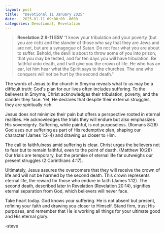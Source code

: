 ```yaml
---
layout: post
title:  "Devotional 11 January 2025"
date:   2025-01-11 09:00:00 -0600
categories: Devotional, Revelation
---
```

>**Revelation 2:9-11 ESV** “I know your tribulation and  your poverty (but you are rich) and the slander  of those who say that they are Jews and are not, but are a synagogue of Satan. Do not fear what you are about to suffer. Behold, the devil is about to throw some of you into prison, that you may be tested, and for ten days you will have tribulation. Be faithful unto death, and I will give you the crown of life. He who has an ear, let him hear what the Spirit says to the churches. The one who conquers will not be hurt by the second death."

The words of Jesus to the church in Smyrna reveals what to us may be a difficult truth: God's plan for our lives often includes suffering. To the believers in Smyrna, Christ acknowledges their tribulation, poverty, and the slander they face. Yet, He declares that despite their external struggles, they are spiritually rich.

Jesus does not minimize their pain but offers a perspective rooted in eternal realities. He acknowledges the trials they will endure but also emphasizes His sovereignty. Suffering, while painful, is not purposeless. (Romans 8:28)  God uses our suffering as part of His redemptive plan, shaping our character (James 1:2-4) and drawing us closer to Him.

The call to faithfulness amid suffering is clear. Christ urges the believers not to fear but to remain faithful, even to the point of death. (Matthew 10:28) Our trials are temporary, but the promise of eternal life far outweighs our present struggles (2 Corinthians 4:17).

Ultimately, Jesus assures the overcomers that they will receive the crown of life and will not be harmed by the second death. This crown represents eternal life, the reward for those who endure in faith (James 1:12). The second death, described later in Revelation (Revelation 20:14), signifies eternal separation from God, which believers will never face.

Take heart today. God knows your suffering. He is not absent but present, refining your faith and drawing you closer to Himself. Stand firm, trust His purposes, and remember that He is working all things for your ultimate good and His eternal glory.

-steve


<script src="https://www.biblegateway.com/public/link-to-us/tooltips/bglinks.js" type="text/javascript"></script>
<script type="text/javascript">
BGLinks.version = "ESV";
BGLinks.linkVerses();
</script>
